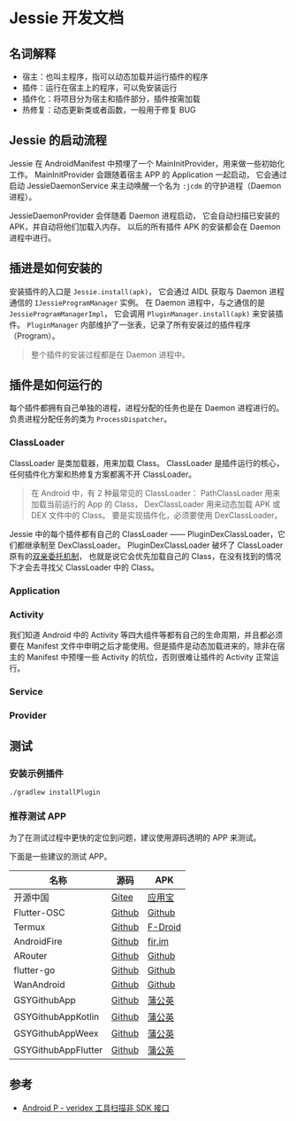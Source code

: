 # Jessie 开发文档

## 名词解释

- 宿主：也叫主程序，指可以动态加载并运行插件的程序
- 插件：运行在宿主上的程序，可以免安装运行
- 插件化：将项目分为宿主和插件部分，插件按需加载
- 热修复：动态更新类或者函数，一般用于修复 BUG

## Jessie 的启动流程

Jessie 在 AndroidManifest 中预埋了一个 MainInitProvider，用来做一些初始化工作。
MainInitProvider 会跟随着宿主 APP 的 Application 一起启动，
它会通过启动 JessieDaemonService 来主动唤醒一个名为 `:jcdm` 的守护进程（Daemon 进程）。

JessieDaemonProvider 会伴随着 Daemon 进程启动，
它会自动扫描已安装的 APK，并自动将他们加载入内存。
以后的所有插件 APK 的安装都会在 Daemon 进程中进行。

## 插进是如何安装的

安装插件的入口是 `Jessie.install(apk)`，
它会通过 AIDL 获取与 Daemon 进程通信的 `IJessieProgramManager` 实例。
在 Daemon 进程中，与之通信的是 `JessieProgramManagerImpl`，
它会调用 `PluginManager.install(apk)` 来安装插件。
`PluginManager` 内部维护了一张表，记录了所有安装过的插件程序（Program）。

> 整个插件的安装过程都是在 Daemon 进程中。

## 插件是如何运行的

每个插件都拥有自己单独的进程，进程分配的任务也是在 Daemon 进程进行的。
负责进程分配任务的类为 `ProcessDispatcher`。

### ClassLoader

ClassLoader 是类加载器，用来加载 Class。
ClassLoader 是插件运行的核心，任何插件化方案和热修复方案都离不开 ClassLoader。

> 在 Android 中，有 2 种最常见的 ClassLoader：
PathClassLoader 用来加载当前运行的 App 的 Class，
DexClassLoader 用来动态加载 APK 或 DEX 文件中的 Class。
要是实现插件化，必须要使用 DexClassLoader。

Jessie 中的每个插件都有自己的 ClassLoader —— PluginDexClassLoader，它们都继承制至 DexClassLoader。
PluginDexClassLoader 破坏了 ClassLoader 原有的[双亲委托机制](https://blog.csdn.net/xiangzhihong8/article/details/65446152)，
也就是说它会优先加载自己的 Class，在没有找到的情况下才会去寻找父 ClassLoader 中的 Class。

### Application

### Activity

我们知道 Android 中的 Activity 等四大组件等都有自己的生命周期，并且都必须要在 Manifest 文件中申明之后才能使用。但是插件是动态加载进来的，除非在宿主的 Manifest 中预埋一些 Activity 的坑位，否则很难让插件的 Activity 正常运行。

### Service

### Provider

## 测试

### 安装示例插件

```shell
./gradlew installPlugin
```

### 推荐测试 APP

为了在测试过程中更快的定位到问题，建议使用源码透明的 APP 来测试。

下面是一些建议的测试 APP。

| 名称 | 源码 | APK |
| ---- | ---- | ---- |
| 开源中国 | [Gitee](https://gitee.com/oschina/android-app/tree/v4.1.7/) | [应用宝](https://android.myapp.com/myapp/detail.htm?apkName=net.oschina.app&ADTAG=mobile) |
| Flutter-OSC | [Github](https://github.com/yubo725/flutter-osc) | [Github](https://github.com/yubo725/flutter-osc/blob/master/apk/app-release.apk) |
| Termux | [Github](https://github.com/termux/termux-app) | [F-Droid](https://f-droid.org/packages/com.termux/) |
| AndroidFire | [Github](https://github.com/jaydenxiao2016/AndroidFire) | [fir.im](https://fir.im/androidFire) |
| ARouter | [Github](https://github.com/alibaba/ARouter) | [Github](https://github.com/alibaba/ARouter/blob/develop/demo/arouter-demo.apk) |
| flutter-go | [Github](https://github.com/alibaba/flutter-go) | [Github](https://github.com/alibaba/flutter-go) |
| WanAndroid | [Github](https://github.com/senonwx/WanAndroid) | [Github](https://github.com/senonwx/WanAndroid) |
| GSYGithubApp | [Github](https://github.com/CarGuo/GSYGithubApp) | [蒲公英](https://www.pgyer.com/GSYGithubApp) |
| GSYGithubAppKotlin | [Github](https://github.com/CarGuo/GSYGithubAppKotlin) | [蒲公英](https://www.pgyer.com/XGtw) |
| GSYGithubAppWeex | [Github](https://github.com/CarGuo/GSYGithubAppWeex) | [蒲公英](https://www.pgyer.com/K5kU) |
| GSYGithubAppFlutter | [Github](https://github.com/CarGuo/GSYGithubAppFlutter) | [蒲公英](https://www.pgyer.com/vj2B) |

## 参考

- [Android P - veridex 工具扫描非 SDK 接口](https://blog.csdn.net/yi_master/article/details/80664674)